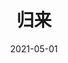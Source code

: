 ---
layout: movie-review
title: 归来
description: >
  挺好看的，令人唏嘘。
category: 电影
img: assets/img/movie/2021/归来.webp
star: 5
date: 2021-05-01
---
